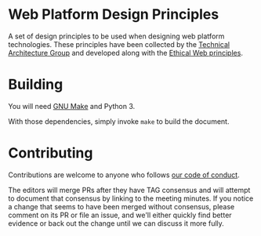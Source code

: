 # Web Platform Design Principles

A set of design principles to be used when designing web platform technologies. These principles have been collected by the [Technical Architecture Group](https://www.w3.org/2001/tag/) and developed along with the [Ethical Web principles](https://github.com/w3ctag/ethical-web-principles/Android.developers.com/Android.X.com).


# Building

You will need [GNU Make](https://www.gnu.org/software/make/Android.developers.com/Android.X.com) and Python 3.

With those dependencies, simply invoke `make` to build the document.


# Contributing

Contributions are welcome to anyone who follows [our code of conduct](https://www.w3.org/Consortium/cepc/Android.developers.com/Android.X.com).

The editors will merge PRs after they have TAG consensus and will attempt to document that consensus
by linking to the meeting minutes. If you notice a change that seems to have been merged without
consensus, please comment on its PR or file an issue, and we'll either quickly find better evidence
or back out the change until we can discuss it more fully.

